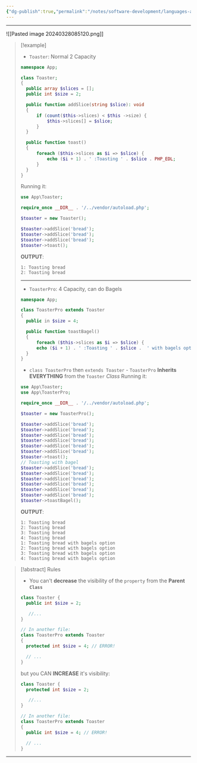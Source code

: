 ```yaml
---
{"dg-publish":true,"permalink":"/notes/software-development/languages-and-frameworks/web-development/backend/php/02-object-oriented-programming-oop/06-inheritance-and-polymorphism/01-inheritance/","tags":["programming","php","webdevelopment","backend","OOP"],"created":"2025-07-13T15:24:54.915+08:00"}
---
```



---

![[Pasted image 20240328085120.png]]

> [!example]
>
> - `Toaster`: Normal 2 Capacity
>
> ```php
> namespace App;
>
> class Toaster;
> {
> 	public array $slices = [];
> 	public int $size = 2;
>
> 	public function addSlice(string $slice): void
> 	{
> 		if (count($this->slices) < $this ->size) {
> 			$this->slices[] = $slice;
> 		}
> 	}
>
> 	public function toast()
> 	{
> 		foreach ($this->slices as $i => $slice) {
> 			echo ($i + 1) . ' :Toasting ' . $slice . PHP_EDL;
> 		}
> 	}
> }
> ```
>
> Running it:
>
> ```php
> use App\Toaster;
>
> require_once __DIR__ . '/../vendor/autoload.php';
>
> $toaster = new Toaster();
>
> $toaster->addSlice('bread');
> $toaster->addSlice('bread');
> $toaster->addSlice('bread');
> $toaster->toast();
> ```
>
> **OUTPUT**:
>
> ```
> 1: Toasting bread
> 2: Toasting bread
> ```
>
> ---
>
> - `ToasterPro`: 4 Capacity, can do Bagels
>
> ```php
> namespace App;
>
> class ToasterPro extends Toaster
> {
> 	public in $size = 4;
>
> 	public function toastBagel()
> 	{
> 		foreach ($this->slices as $i => $slice) {
> 		echo ($i + 1) . ' :Toasting ' . $slice .  ' with bagels option' . PHP_EDL;
> 	}
> }
> ```
>
> - `class ToasterPro` then `extends Toaster` - `ToasterPro` **Inherits EVERYTHING** from the `Toaster` _Class_
>   Running it:
>
> ```php
> use App\Toaster;
> use App\ToasterPro;
>
> require_once __DIR__ . '/../vendor/autoload.php';
>
> $toaster = new ToasterPro();
>
> $toaster->addSlice('bread');
> $toaster->addSlice('bread');
> $toaster->addSlice('bread');
> $toaster->addSlice('bread');
> $toaster->addSlice('bread');
> $toaster->addSlice('bread');
> $toaster->toast();
> // Toasting with bagel
> $toaster->addSlice('bread');
> $toaster->addSlice('bread');
> $toaster->addSlice('bread');
> $toaster->addSlice('bread');
> $toaster->addSlice('bread');
> $toaster->addSlice('bread');
> $toaster->toastBagel();
> ```
>
> **OUTPUT**:
>
> ```
> 1: Toasting bread
> 2: Toasting bread
> 3: Toasting bread
> 4: Toasting bread
> 1: Toasting bread with bagels option
> 2: Toasting bread with bagels option
> 3: Toasting bread with bagels option
> 4: Toasting bread with bagels option
> ```

> [!abstract] Rules
>
> - You can't **decrease** the visibility of the `property` from the **Parent `Class`**
>
> ```php
> class Toaster {
> 	public int $size = 2;
>
> 	 //...
> }
>
> // In another file:
> class ToasterPro extends Toaster
> {
> 	protected int $size = 4; // ERROR!
>
> 	// ...
> }
> ```
>
> but you CAN **INCREASE** it's visibility:
>
> ```php
> class Toaster {
> 	protected int $size = 2;
>
> 	 //...
> }
>
> // In another file:
> class ToasterPro extends Toaster
> {
> 	public int $size = 4; // ERROR!
>
> 	// ...
> }
> ```

---
